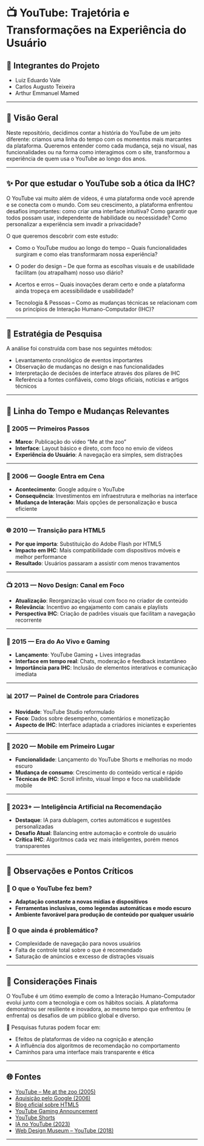 # 📺 YouTube: Trajetória e Transformações na Experiência do Usuário

## 👥 Integrantes do Projeto
- Luiz Eduardo Vale 
- Carlos Augusto Teixeira
- Arthur Emmanuel Mamed

---

## 🎯 Visão Geral
Neste repositório, decidimos contar a história do YouTube de um jeito diferente: criamos uma linha do tempo com os momentos mais marcantes da plataforma. Queremos entender como cada mudança, seja no visual, nas funcionalidades ou na forma como interagimos com o site, transformou a experiência de quem usa o YouTube ao longo dos anos.

---

## ✨ Por que estudar o YouTube sob a ótica da IHC?

O YouTube vai muito além de vídeos, é uma plataforma onde você aprende e se conecta com o mundo. Com seu crescimento, a plataforma enfrentou desafios importantes: como criar uma interface intuitiva? Como garantir que todos possam usar, independente de habilidade ou necessidade? Como personalizar a experiência sem invadir a privacidade?

O que queremos descobrir com este estudo:

- Como o YouTube mudou ao longo do tempo – Quais funcionalidades surgiram e como elas transformaram nossa experiência?

- O poder do design – De que forma as escolhas visuais e de usabilidade facilitam (ou atrapalham) nosso uso diário?

- Acertos e erros – Quais inovações deram certo e onde a plataforma ainda tropeça em acessibilidade e usabilidade?

- Tecnologia & Pessoas – Como as mudanças técnicas se relacionam com os princípios de Interação Humano-Computador (IHC)?

---

## 🔬 Estratégia de Pesquisa

A análise foi construída com base nos seguintes métodos:

- Levantamento cronológico de eventos importantes
- Observação de mudanças no design e nas funcionalidades
- Interpretação de decisões de interface através dos pilares de IHC
- Referência a fontes confiáveis, como blogs oficiais, notícias e artigos técnicos

---

## 📅 Linha do Tempo e Mudanças Relevantes

### 🚀 2005 — Primeiros Passos
- **Marco**: Publicação do vídeo “Me at the zoo”
- **Interface**: Layout básico e direto, com foco no envio de vídeos
- **Experiência do Usuário**: A navegação era simples, sem distrações

---

### 🤝 2006 — Google Entra em Cena
- **Acontecimento**: Google adquire o YouTube
- **Consequência**: Investimentos em infraestrutura e melhorias na interface
- **Mudança de Interação**: Mais opções de personalização e busca eficiente

---

### 🌐 2010 — Transição para HTML5
- **Por que importa**: Substituição do Adobe Flash por HTML5
- **Impacto em IHC**: Mais compatibilidade com dispositivos móveis e melhor performance
- **Resultado**: Usuários passaram a assistir com menos travamentos

---

### 📺 2013 — Novo Design: Canal em Foco
- **Atualização**: Reorganização visual com foco no criador de conteúdo
- **Relevância**: Incentivo ao engajamento com canais e playlists
- **Perspectiva IHC**: Criação de padrões visuais que facilitam a navegação recorrente

---

### 📡 2015 — Era do Ao Vivo e Gaming
- **Lançamento**: YouTube Gaming + Lives integradas
- **Interface em tempo real**: Chats, moderação e feedback instantâneo
- **Importância para IHC**: Inclusão de elementos interativos e comunicação imediata

---

### 📊 2017 — Painel de Controle para Criadores
- **Novidade**: YouTube Studio reformulado
- **Foco**: Dados sobre desempenho, comentários e monetização
- **Aspecto de IHC**: Interface adaptada a criadores iniciantes e experientes

---

### 📲 2020 — Mobile em Primeiro Lugar
- **Funcionalidade**: Lançamento do YouTube Shorts e melhorias no modo escuro
- **Mudança de consumo**: Crescimento do conteúdo vertical e rápido
- **Técnicas de IHC**: Scroll infinito, visual limpo e foco na usabilidade mobile

---

### 🤖 2023+ — Inteligência Artificial na Recomendação
- **Destaque**: IA para dublagem, cortes automáticos e sugestões personalizadas
- **Desafio Atual**: Balancing entre automação e controle do usuário
- **Crítica IHC**: Algoritmos cada vez mais inteligentes, porém menos transparentes

---

## 🧠 Observações e Pontos Críticos

### 📌 O que o YouTube fez bem?
- **Adaptação constante a novas mídias e dispositivos**
- **Ferramentas inclusivas, como legendas automáticas e modo escuro**
- **Ambiente favorável para produção de conteúdo por qualquer usuário**

### 🚧 O que ainda é problemático?
- Complexidade de navegação para novos usuários
- Falta de controle total sobre o que é recomendado
- Saturação de anúncios e excesso de distrações visuais

---

## 🧾 Considerações Finais

O YouTube é um ótimo exemplo de como a Interação Humano-Computador evolui junto com a tecnologia e com os hábitos sociais. A plataforma demonstrou ser resiliente e inovadora, ao mesmo tempo que enfrentou (e enfrenta) os desafios de um público global e diverso.

🔎 Pesquisas futuras podem focar em:

- Efeitos de plataformas de vídeo na cognição e atenção
- A influência dos algoritmos de recomendação no comportamento
- Caminhos para uma interface mais transparente e ética

---

## 🌐 Fontes 

- [YouTube – Me at the zoo (2005)](https://www.youtube.com/watch?v=jNQXAC9IVRw)
- [Aquisição pelo Google (2006)](https://g1.globo.com/Noticias/Tecnologia/0,,AA1304481-6174,00.html)
- [Blog oficial sobre HTML5](https://youtube.googleblog.com/2010/01/introducing-html5-support.html)
- [YouTube Gaming Announcement](https://blog.youtube/news-and-events/youtube-gaming-launches-today)
- [YouTube Shorts](https://g1.globo.com/economia/tecnologia/noticia/2021/06/07/youtube-shorts-rival-do-tiktok-estreia-no-brasil-nesta-segunda.ghtml)
- [IA no YouTube (2023)](https://exame.com/inteligencia-artificial/youtube-introduz-ferramenta-para-identificacao-de-conteudo-gerado-por-ia/)
- [Web Design Museum – YouTube (2018)](https://www.webdesignmuseum.org/gallery/youtube-2018)

---



